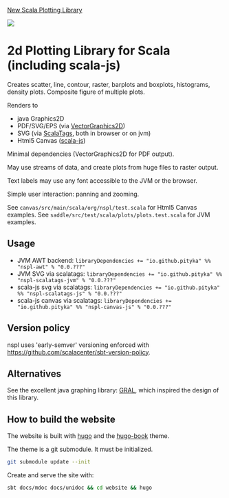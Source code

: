 [New Scala Plotting Library](https://pityka.github.io/nspl/)

[![](https://img.shields.io/maven-central/v/io.github.pityka/nspl-core_2.12.svg)](https://search.maven.org/search?q=g:io.github.pityka%20nspl)



# 2d Plotting Library for Scala (including scala-js)

Creates scatter, line, contour, raster, barplots and boxplots, histograms, density plots. Composite figure of multiple plots. 

Renders to
* java Graphics2D
* PDF/SVG/EPS (via [VectorGraphics2D](https://github.com/eseifert/vectorgraphics2d))
* SVG (via [ScalaTags](http://www.lihaoyi.com/scalatags/), both in browser or on jvm)
* Html5 Canvas ([scala-js](http://www.scala-js.org))

Minimal dependencies (VectorGraphics2D for PDF output).

May use streams of data, and create plots from huge files to raster output.

Text labels may use any font accessible to the JVM or the browser. 

Simple user interaction: panning and zooming.

See `canvas/src/main/scala/org/nspl/test.scala` for Html5 Canvas examples.
See `saddle/src/test/scala/plots/plots.test.scala` for JVM examples.

## Usage

* JVM AWT backend: `libraryDependencies += "io.github.pityka" %% "nspl-awt" % "0.0.???"`
* JVM SVG via scalatags: `libraryDependencies += "io.github.pityka" %% "nspl-scalatags-jvm" % "0.0.???"`
* scala-js svg via scalatags: `libraryDependencies += "io.github.pityka" %% "nspl-scalatags-js" % "0.0.???"` 
* scala-js canvas via scalatags: `libraryDependencies += "io.github.pityka" %% "nspl-canvas-js" % "0.0.???"` 

## Version policy

nspl uses 'early-semver' versioning enforced with https://github.com/scalacenter/sbt-version-policy. 

## Alternatives

See the excellent java graphing library: [GRAL](https://github.com/eseifert/gral), which inspired the design of this library.

## How to build the website
The website is built with [hugo](https://gohugo.io/) and the [hugo-book](https://github.com/alex-shpak/hugo-book) theme.

The theme is a git submodule. It must be initialized.

```sh
git submodule update --init 
```

Create and serve the site with:

```sh
sbt docs/mdoc docs/unidoc && cd website && hugo
```